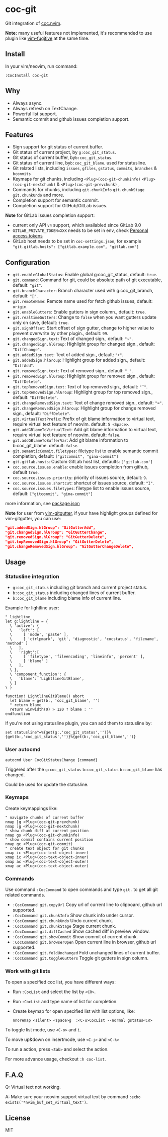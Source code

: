 # coc-git

Git integration of [coc.nvim](https://github.com/neoclide/coc.nvim).

**Note:** many useful features not implemented, it's recommended to
use plugin like [vim-fugitive](https://github.com/tpope/vim-fugitive) at the
same time.

## Install

In your vim/neovim, run command:

```
:CocInstall coc-git
```

## Why

- Always async.
- Always refresh on TextChange.
- Powerful list support.
- Semantic commit and github issues completion support.

## Features

- Sign support for git status of current buffer.
- Git status of current project, by `g:coc_git_status`.
- Git status of current buffer, by`b:coc_git_status`.
- Git status of current line, by`b:coc_git_blame`. used for statusline.
- Git related lists, including `issues`, `gfiles`, `gstatus`, `commits`, `branches` & `bcommits`
- Keymaps for git chunks, including `<Plug>(coc-git-chunkinfo)` `<Plug>(coc-git-nextchunk)` & `<Plug>(coc-git-prevchunk)` ,
- Commands for chunks, including `git.chunkInfo` `git.chunkStage` `git.chunkUndo` and more.
- Completion support for semantic commit.
- Completion support for GitHub/GitLab issues.

**Note** for GitLab issues completion support:

- current only API `v4` support, which availabled since GitLab 9.0
- `GITLAB_PRIVATE_TOKEN=XXX` needs to be set in env, check [Personal access tokens](https://docs.gitlab.com/ee/user/profile/personal_access_tokens.html)
- GitLab host needs to be set in `coc-settings.json`, for example `"git.gitlab.hosts": ["gitlab.example.com", "gitlab.com"]`

## Configuration

- `git.enableGlobalStatus`: Enable global g:coc_git_status, default: `true`.
- `git.command`: Command for git, could be absolute path of git executable, default: `"git"`.
- `git.branchCharacter`: Branch character used with g:coc_git_branch, default: `""`.
- `git.remoteName`: Remote name used for fetch github issues, default: `origin`.
- `git.enableGutters`: Enable gutters in sign column., default: `true`.
- `git.realtimeGutters`: Change to `false` when you want gutters update only on save, default: `true`.
- `git.signOffset`: Start offset of sign gutter, change to higher value to prevent overwrite by other plugin., default: `99`.
- `git.changedSign.text`: Text of changed sign., default: `"~"`.
- `git.changedSign.hlGroup`: Highlight group for changed sign., default: `"DiffChange"`.
- `git.addedSign.text`: Text of added sign., default: `"+"`.
- `git.addedSign.hlGroup`: Highlight group for added sign., default: `"DiffAdd"`.
- `git.removedSign.text`: Text of removed sign., default: `"_"`.
- `git.removedSign.hlGroup`: Highlight group for removed sign., default: `"DiffDelete"`.
- `git.topRemovedSign.text`: Text of top removed sign., default: `"‾"`.
- `git.topRemovedSign.hlGroup`: Highlight group for top removed sign., default: `"DiffDelete"`.
- `git.changeRemovedSign.text`: Text of change removed sign., default: `"≃"`.
- `git.changeRemovedSign.hlGroup`: Highlight group for change removed sign., default: `"DiffDelete"`.
- `git.virtualTextPrefix`: Prefix of git blame information to virtual text, require virtual text feature of neovim. default: `5 <Space>`.
- `git.addGBlameToVirtualText`: Add git blame information to virtual text, require virtual text feature of neovim. default: `false`.
- `git.addGBlameToBufferVar`: Add git blame information to b:coc_git_blame. default: `false`.
- `git.semanticCommit.filetypes`: filetype list to enable semantic commit completion, default: `["gitcommit", "gina-commit"]`
- `git.gitlab.hosts`: Custom GitLab host list, defaults: `['gitlab.com']`
- `coc.source.issues.enable`: enable issues completion from github, default `true`.
- `coc.source.issues.priority`: priority of issues source, default: `9`.
- `coc.source.issues.shortcut`: shortcut of issues source, default: `"I"`.
- `coc.source.issues.filetypes`: filetype list to enable issues source, default: `["gitcommit", "gina-commit"]`

more information, see [package.json](https://github.com/neoclide/coc-git/blob/master/package.json)

**Note** for user from [vim-gitgutter](https://github.com/airblade/vim-gitgutter),
if your have highlight groups defined for vim-gitgutter, you can use:

```json
"git.addedSign.hlGroup": "GitGutterAdd",
"git.changedSign.hlGroup": "GitGutterChange",
"git.removedSign.hlGroup": "GitGutterDelete",
"git.topRemovedSign.hlGroup": "GitGutterDelete",
"git.changeRemovedSign.hlGroup": "GitGutterChangeDelete",
```

## Usage

### Statusline integration

- `g:coc_git_status` including git branch and current project status.
- `b:coc_git_status` including changed lines of current buffer.
- `b:coc_git_blame` including blame info of current line.

Example for lightline user:

```viml
" lightline
let g:lightline = {
  \ 'active': {
  \   'left': [
  \     [ 'mode', 'paste' ],
  \     [ 'ctrlpmark', 'git', 'diagnostic', 'cocstatus', 'filename', 'method' ]
  \   ],
  \   'right':[
  \     [ 'filetype', 'fileencoding', 'lineinfo', 'percent' ],
  \     [ 'blame' ]
  \   ],
  \ },
  \ 'component_function': {
  \   'blame': 'LightlineGitBlame',
  \ }
\ }

function! LightlineGitBlame() abort
  let blame = get(b:, 'coc_git_blame', '')
  " return blame
  return winwidth(0) > 120 ? blame : ''
endfunction
```

If you're not using statusline plugin, you can add them to statusline by:

```vim
set statusline^=%{get(g:,'coc_git_status','')}%{get(b:,'coc_git_status','')}%{get(b:,'coc_git_blame','')}
```

### User autocmd

```vim
autocmd User CocGitStatusChange {command}
```

Triggered after the `g:coc_git_status` `b:coc_git_status` `b:coc_git_blame` has changed.

Could be used for update the statusline.

### Keymaps

Create keymappings like:

```vim
" navigate chunks of current buffer
nmap [g <Plug>(coc-git-prevchunk)
nmap ]g <Plug>(coc-git-nextchunk)
" show chunk diff at current position
nmap gs <Plug>(coc-git-chunkinfo)
" show commit contains current position
nmap gc <Plug>(coc-git-commit)
" create text object for git chunks
omap ic <Plug>(coc-text-object-inner)
xmap ic <Plug>(coc-text-object-inner)
omap ac <Plug>(coc-text-object-outer)
xmap ac <Plug>(coc-text-object-outer)
```

### Commands

Use command `:CocCommand` to open commands and type `git.` to get all git
related commands.

- `:CocCommand git.copyUrl` Copy url of current line to clipboard, github url supported.
- `:CocCommand git.chunkInfo` Show chunk info under cursor.
- `:CocCommand git.chunkUndo` Undo current chunk.
- `:CocCommand git.chunkStage` Stage current chunk.
- `:CocCommand git.diffCached` Show cached diff in preview window.
- `:CocCommand git.showCommit` Show commit of current chunk.
- `:CocCommand git.browserOpen` Open current line in browser, github url supported.
- `:CocCommand git.foldUnchanged` Fold unchanged lines of current buffer.
- `:CocCommand git.toggleGutters` Toggle git gutters in sign column.

### Work with git lists

To open a specified coc list, you have different ways:

- Run `:CocList` and select the list by `<CR>`.
- Run `:CocList` and type name of list for completion.
- Create keymap for open specified list with list options, like:

  ```vim
  nnoremap <silent> <space>g  :<C-u>CocList --normal gstatus<CR>
  ```

To toggle list mode, use `<C-o>` and `i`.

To move up&down on insertmode, use `<C-j>` and `<C-k>`

To run a action, press `<tab>` and select the action.

For more advance usage, checkout `:h coc-list`.

## F.A.Q

Q: Virtual text not working.

A: Make sure your neovim support virtual text by command `:echo exists('*nvim_buf_set_virtual_text')`.

## License

MIT
